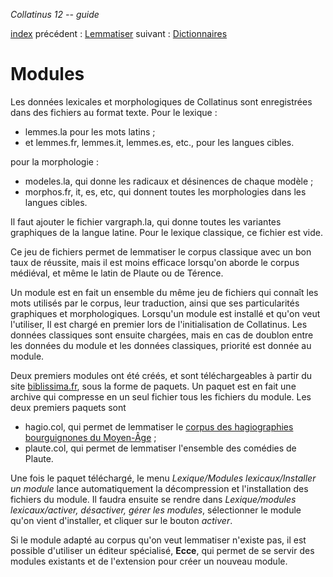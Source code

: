 *Collatinus 12 -- guide*

[index](index.html) précédent : [Lemmatiser](lemmatiser.html) suivant : [Dictionnaires](dictionnaires.html) 

Modules
=======

Les données lexicales et morphologiques de Collatinus sont enregistrées
dans des fichiers au format texte. Pour le lexique :

- lemmes.la pour les mots latins ;
- et lemmes.fr, lemmes.it, lemmes.es, etc., pour les langues cibles.

pour la morphologie :

- modeles.la, qui donne les radicaux et désinences de chaque modèle ;
- morphos.fr, it, es, etc, qui donnent toutes les morphologies dans
  les langues cibles.

Il faut ajouter le fichier vargraph.la, qui donne toutes les variantes
graphiques de la langue latine. Pour le lexique classique, ce fichier
est vide.

Ce jeu de fichiers permet de lemmatiser le corpus classique avec un bon taux
de réussite, mais il est moins efficace lorsqu'on aborde le corpus
médiéval, et même le latin de Plaute ou de Térence.

Un module est en fait un ensemble du même jeu de fichiers qui connaît les
mots utilisés par le corpus, leur traduction, ainsi que ses particularités
graphiques et morphologiques. Lorsqu'un module est installé et qu'on veut
l'utiliser, Il est chargé en premier lors de l'initialisation de
Collatinus. Les données classiques sont ensuite chargées, mais en cas de
doublon entre les données du module et les données classiques, priorité est
donnée au module.

Deux premiers modules ont été créés, et sont téléchargeables à partir du site
[biblissima.fr](https://outils.biblissima.fr/fr/collatinus/), sous la forme de
paquets. Un paquet est en fait une archive qui compresse en un seul
fichier tous les fichiers du module. Les deux premiers paquets ѕont
- hagio.col, qui permet de lemmatiser le [corpus des hagiographies
  bourguignones du Moyen-Âge](http://www.cbma-project.eu/%C3%A9ditions/textes-hagiographiques.html) ;
- plaute.col, qui permet de lemmatiser l'ensemble des comédies de Plaute.

Une fois le paquet téléchargé, le menu _Lexique/Modules lexicaux/Installer
un module_ lance automatiquement la décompression et l'installation des
fichiers du module. Il faudra ensuite se rendre dans _Lexique/modules
lexicaux/activer, désactiver, gérer les modules_, sélectionner le module
qu'on vient d'installer, et cliquer sur le bouton _activer_.

Si le module adapté au corpus qu'on veut lemmatiser n'existe pas, il est
possible d'utiliser un éditeur spécialisé, **Ecce**, qui permet de se
servir des modules existants et de l'extension pour créer un nouveau
module.
